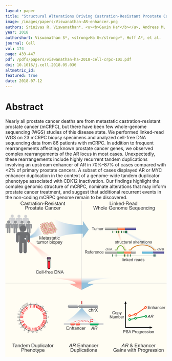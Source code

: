 ```yaml
---
layout: paper
title: "Structural Alterations Driving Castration-Resistant Prostate Cancer Revealed by Linked-Read Genome Sequencing"
image: /images/papers/Viswanathan-AR-enhancer.png
authors: Srinivas R. Viswanathan*, <u><b>Gavin Ha*</b></u>, Andreas M. Hoff*, Jeremiah A. Wala, Jian Carrot-Zhang, Christopher W. Whelan, Nicholas J. Haradhvala, Samuel S. Freeman, Sarah C. Reed, Justin Rhoades, Paz Polak, Michelle Cipicchio, Stephanie A. Wankowicz, Alicia Wong, Tushar Kamath, Zhenwei Zhang, Gregory J. Gydush, Denisse Rotem, PCF/SU2C International Prostate Cancer Dream Team, J. Christopher Love, Gad Getz, Stacey Gabriel, Cheng-Zhong Zhang, Scott M. Dehm, Peter S. Nelson, Eliezer M. Van Allen, Atish D. Choudhury, Viktor A. Adalsteinsson, Rameen Beroukhim, Mary-Ellen Taplin, Matthew Meyerson.
year: 2018
authorshort: Viswanathan S*, <strong>Ha G</strong>*, Hoff A*, et al.
journal: Cell
vol: 174
page: 433-447
pdf: /pdfs/papers/viswanathan-ha-2018-cell-crpc-10x.pdf
doi: 10.1016/j.cell.2018.05.036
altmetric_id: 
featured: true
date: 2018-07-12
---
```


# Abstract

Nearly all prostate cancer deaths are from metastatic castration-resistant prostate cancer (mCRPC), but there have been few whole-genome sequencing (WGS) studies of this disease state. We performed linked-read WGS on 23 mCRPC biopsy specimens and analyzed cell-free DNA sequencing data from 86 patients with mCRPC. In addition to frequent rearrangements affecting known prostate cancer genes, we observed complex rearrangements of the AR locus in most cases. Unexpectedly, these rearrangements include highly recurrent tandem duplications involving an upstream enhancer of AR in 70%–87% of cases compared with <2% of primary prostate cancers. A subset of cases displayed AR or MYC enhancer duplication in the context of a genome-wide tandem duplicator phenotype associated with CDK12 inactivation. Our findings highlight the complex genomic structure of mCRPC, nominate alterations that may inform prostate cancer treatment, and suggest that additional recurrent events in the non-coding mCRPC genome remain to be discovered.
![Viswanathan S, Ha G, Hoff A, et al. (2018) Cell.|900x900](/images/papers/Viswanathan-Graphical-Abstract_small.png)

